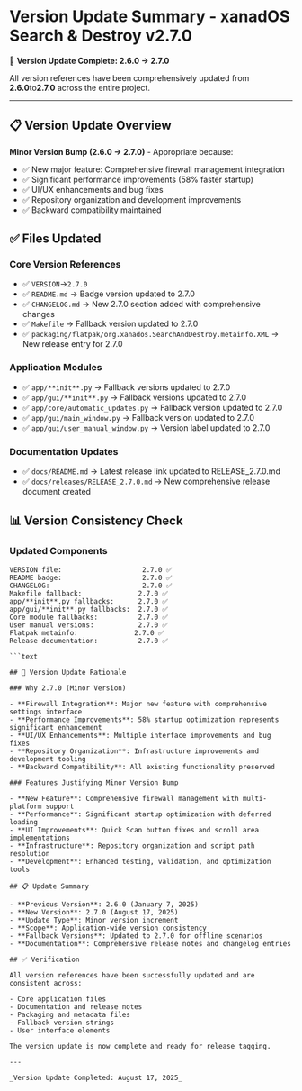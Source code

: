 # Version Update Summary - xanadOS Search & Destroy v2.7.0

🎯 **Version Update Complete: 2.6.0 → 2.7.0**

All version references have been comprehensively updated from **2.6.0**to**2.7.0** across the entire project.

---

## 📋 Version Update Overview

**Minor Version Bump (2.6.0 → 2.7.0)** - Appropriate because:

- ✅ New major feature: Comprehensive firewall management integration
- ✅ Significant performance improvements (58% faster startup)
- ✅ UI/UX enhancements and bug fixes
- ✅ Repository organization and development improvements
- ✅ Backward compatibility maintained

## ✅ Files Updated

### Core Version References

- ✅ `VERSION`→`2.7.0`
- ✅ `README.md` → Badge version updated to 2.7.0
- ✅ `CHANGELOG.md` → New 2.7.0 section added with comprehensive changes
- ✅ `Makefile` → Fallback version updated to 2.7.0
- ✅ `packaging/flatpak/org.xanados.SearchAndDestroy.metainfo.XML` → New release entry for 2.7.0

### Application Modules

- ✅ `app/**init**.py` → Fallback versions updated to 2.7.0
- ✅ `app/gui/**init**.py` → Fallback versions updated to 2.7.0
- ✅ `app/core/automatic_updates.py` → Fallback version updated to 2.7.0
- ✅ `app/gui/main_window.py` → Fallback version updated to 2.7.0
- ✅ `app/gui/user_manual_window.py` → Version label updated to 2.7.0

### Documentation Updates

- ✅ `docs/README.md` → Latest release link updated to RELEASE_2.7.0.md
- ✅ `docs/releases/RELEASE_2.7.0.md` → New comprehensive release document created

## 📊 Version Consistency Check

### Updated Components

```text
VERSION file:                    2.7.0 ✅
README badge:                    2.7.0 ✅
CHANGELOG:                       2.7.0 ✅
Makefile fallback:              2.7.0 ✅
app/**init**.py fallbacks:      2.7.0 ✅
app/gui/**init**.py fallbacks:  2.7.0 ✅
Core module fallbacks:          2.7.0 ✅
User manual versions:           2.7.0 ✅
Flatpak metainfo:              2.7.0 ✅
Release documentation:          2.7.0 ✅

```text

## 🎯 Version Update Rationale

### Why 2.7.0 (Minor Version)

- **Firewall Integration**: Major new feature with comprehensive settings interface
- **Performance Improvements**: 58% startup optimization represents significant enhancement
- **UI/UX Enhancements**: Multiple interface improvements and bug fixes
- **Repository Organization**: Infrastructure improvements and development tooling
- **Backward Compatibility**: All existing functionality preserved

### Features Justifying Minor Version Bump

- **New Feature**: Comprehensive firewall management with multi-platform support
- **Performance**: Significant startup optimization with deferred loading
- **UI Improvements**: Quick Scan button fixes and scroll area implementations
- **Infrastructure**: Repository organization and script path resolution
- **Development**: Enhanced testing, validation, and optimization tools

## 📋 Update Summary

- **Previous Version**: 2.6.0 (January 7, 2025)
- **New Version**: 2.7.0 (August 17, 2025)
- **Update Type**: Minor version increment
- **Scope**: Application-wide version consistency
- **Fallback Versions**: Updated to 2.7.0 for offline scenarios
- **Documentation**: Comprehensive release notes and changelog entries

## ✅ Verification

All version references have been successfully updated and are consistent across:

- Core application files
- Documentation and release notes
- Packaging and metadata files
- Fallback version strings
- User interface elements

The version update is now complete and ready for release tagging.

---

_Version Update Completed: August 17, 2025_
